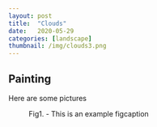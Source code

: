 ```yaml
---
layout: post
title:  "Clouds"
date:   2020-05-29
categories: [landscape]
thumbnail: /img/clouds3.png
---
```


## Painting

Here are some pictures

<figure>
	<img src="{{ '/img/clouds3.png' | relative_url }}" alt=""> 
	<figcaption>Fig1. - This is an example figcaption</figcaption>
</figure>


